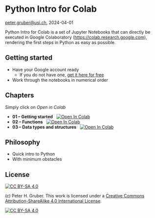 # Python Intro for Colab
peter.gruber@usi.ch, 2024-04-01

Python Intro for Colab is a set of Jupyter Notebooks that can directly be executed in Google Colaboratory (https://colab.research.google.com), rendering the first steps in Python as easy as possible.


## Getting started
* Have your Google account ready
  * If you do not have one, [get it here for free](https://accounts.google.com/signup/v2/createaccount)
* Work through the notebooks in numerical order

## Chapters
Simply click on *Open in Colab*

* **01 – Getting started** &nbsp; <a target="_blank" href="https://colab.research.google.com/github/peterhgruber/python-intro-colab/blob/main/01Python_Intro.ipynb"><img src="https://colab.research.google.com/assets/colab-badge.svg" alt="Open In Colab"/></a>
* **02 – Functions** &nbsp; <a target="_blank" href="https://colab.research.google.com/github/peterhgruber/python-intro-colab/blob/main/02Python_Functions.ipynb"><img src="https://colab.research.google.com/assets/colab-badge.svg" alt="Open In Colab"/></a>
* **03 – Data types and structures** &nbsp; <a target="_blank" href="https://colab.research.google.com/github/peterhgruber/python-intro-colab/blob/main/03Python_Data.ipynb"><img src="https://colab.research.google.com/assets/colab-badge.svg" alt="Open In Colab"/></a>

## Philosophy
* Quick intro to Python
* With minimum obstacles


## License

[![CC BY-SA 4.0][cc-by-sa-shield]][cc-by-sa]

(c) Peter H. Gruber. This work is licensed under a
[Creative Commons Attribution-ShareAlike 4.0 International License][cc-by-sa].

[![CC BY-SA 4.0][cc-by-sa-image]][cc-by-sa]

[cc-by-sa]: http://creativecommons.org/licenses/by-sa/4.0/
[cc-by-sa-image]: https://licensebuttons.net/l/by-sa/4.0/88x31.png
[cc-by-sa-shield]: https://img.shields.io/badge/License-CC%20BY--SA%204.0-lightgrey.svg

 